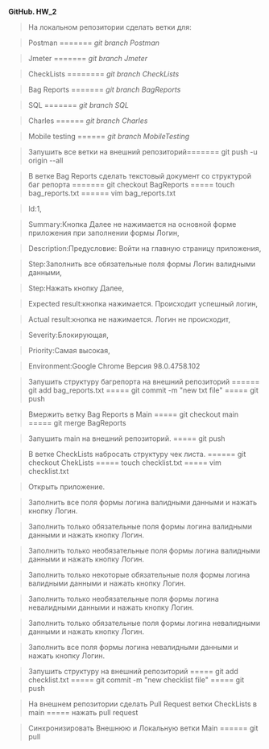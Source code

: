**GitHub. HW_2**

>На локальном репозитории сделать ветки для:

>Postman ======= _git branch Postman_

>Jmeter ======= _git branch Jmeter_

>CheckLists ======== _git branch CheckLists_

>Bag Reports ======= _git branch BagReports_

>SQL ======= _git branch SQL_

>Charles ====== _git branch Charles_

>Mobile testing ====== _git branch MobileTesting_


>Запушить все ветки на внешний репозиторий======= git push -u origin --all

>В ветке Bag Reports сделать текстовый документ со структурой баг репорта ======= git checkout BagReports ===== touch bag_reports.txt ====== vim bag_reports.txt 

>Id:1,

>Summary:Кнопка Далее не нажимается на основной форме приложения при заполнении формы Логин,

>Description:Предусловие: Войти на главную страницу приложения,

>Step:Заполнить все обязательные поля формы Логин валидными данными,

>Step:Нажать кнопку Далее,

>Expected result:кнопка нажимается. Происходит успешный логин,

>Actual result:кнопка не нажимается. Логин не происходит,

>Severity:Блокирующая,

>Priority:Самая высокая,

>Environment:Google Chrome Версия 98.0.4758.102 

>Запушить структуру багрепорта на внешний репозиторий ====== git add bag_reports.txt ===== git commit -m "new txt file" ===== git push

>Вмержить ветку Bag Reports в Main ===== git checkout main ===== git merge BagReports

>Запушить main на внешний репозиторий. ===== git push

>В ветке CheckLists набросать структуру чек листа. ====== git checkout ChekLists ===== touch checklist.txt ===== vim checklist.txt

>Открыть приложение.

>Заполнить все поля формы логина валидными данными и нажать кнопку Логин.

>Заполнить только обязательные поля формы логина валидными данными и нажать кнопку Логин.

>Заполнить только необязательные поля формы логина валидными данными и нажать кнопку Логин.

>Заполнить только некоторые обязательные поля формы логина валидными данными и нажать кнопку Логин.

>Заполнить только необязательные поля формы логина невалидными данными и нажать кнопку Логин.

>Заполнить только обязательные поля формы логина невалидными данными и нажать кнопку Логин.

>Заполнить все поля формы логина невалидными данными и нажать кнопку Логин.

>Запушить структуру на внешний репозиторий ===== git add checklist.txt ===== git commit -m "new checklist file" ===== git push

>На внешнем репозитории сделать Pull Request ветки CheckLists в main ===== нажать pull request  

>Синхронизировать Внешнюю и Локальную ветки Main ====== git pull